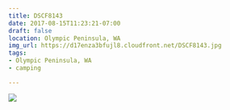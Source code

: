 ```yaml
---
title: DSCF8143
date: 2017-08-15T11:23:21-07:00
draft: false
location: Olympic Peninsula, WA
img_url: https://d17enza3bfujl8.cloudfront.net/DSCF8143.jpg
tags:
- Olympic Peninsula, WA
- camping

---
```


![](https://d17enza3bfujl8.cloudfront.net/DSCF8143.jpg)

